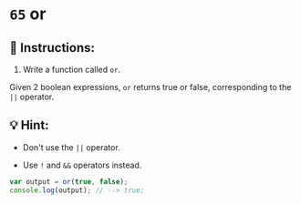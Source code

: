 # `65` or

## 📝 Instructions:

1. Write a function called `or`.

Given 2 boolean expressions, `or` returns true or false, corresponding to the `||` operator.

## :bulb: Hint:

* Don't use the `||` operator. 

* Use `!` and `&&` operators instead.


```Javascript
var output = or(true, false);
console.log(output); // --> true;
```